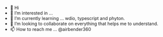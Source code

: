 - 👋 Hi
- 👀 I’m interested in ...
- 🌱 I’m currently learning ... wdio, typescript  and phyton.
- 💞️ I’m looking to collaborate on everything that helps me to understand.
- 📫 How to reach me ... @airbender360 
